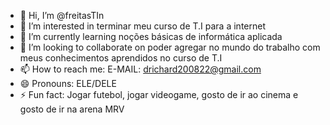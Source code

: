 - 👋 Hi, I’m @freitasTIn
- 👀 I’m interested in terminar meu curso de T.I para a internet
- 🌱 I’m currently learning noções básicas de informática aplicada
- 💞️ I’m looking to collaborate on poder agregar no mundo do trabalho com meus conhecimentos aprendidos no curso de T.I
- 📫 How to reach me: E-MAIL: drichard200822@gmail.com
- 😄 Pronouns: ELE/DELE
- ⚡ Fun fact: Jogar futebol, jogar videogame, gosto de ir ao cinema e gosto de ir na arena MRV
<!---
freitasTIn/freitasTIn is a ✨ special ✨ repository because its `README.md` (this file) appears on your GitHub profile.
You can click the Preview link to take a look at your changes.
--->
